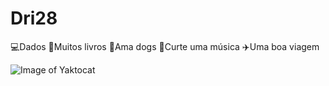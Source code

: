# Dri28
💻Dados
📖Muitos livros
🐶Ama dogs
🎵Curte uma música
✈️Uma boa viagem

![Image of Yaktocat](https://octodex.github.com/images/yaktocat.png)
  
